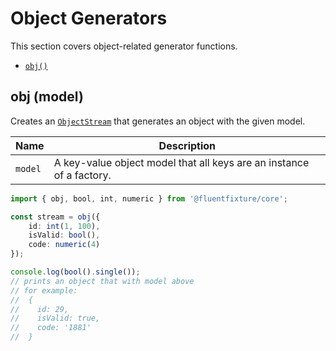 # Object Generators

This section covers object-related generator functions.

* [`obj()`](object-generators.md#obj-model)

## obj (model)

Creates an [`ObjectStream`](../streams/object-stream.md) that generates an object with the given model.

| Name    | Description                                                          |
| ------- | -------------------------------------------------------------------- |
| `model` | A key-value object model that all keys are an instance of a factory. |

```typescript
import { obj, bool, int, numeric } from '@fluentfixture/core';

const stream = obj({
    id: int(1, 100),
    isValid: bool(),
    code: numeric(4)
});

console.log(bool().single()); 
// prints an object that with model above
// for example:
//  {
//    id: 29,
//    isValid: true,
//    code: '1881'
//  }
```
